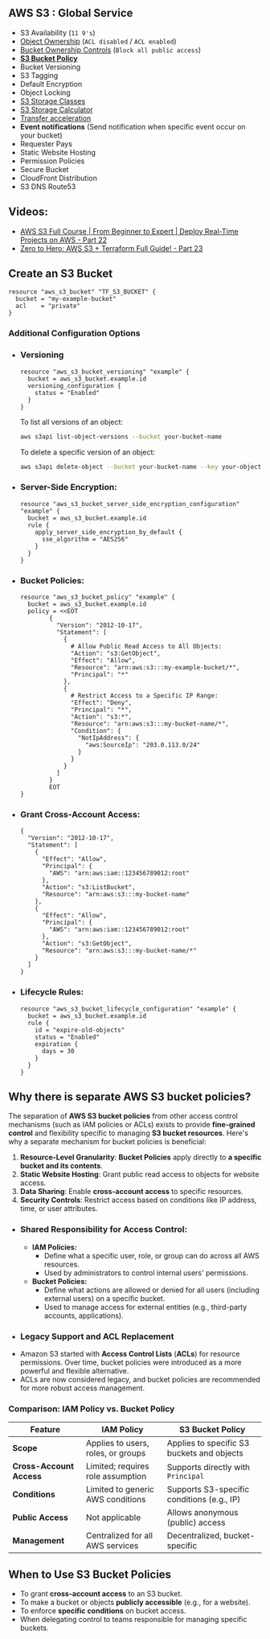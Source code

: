 ## AWS S3 : Global Service
- S3 Availability (`11 9's`)
- [Object Ownership](README-s3_object_ownership.md) (`ACL disabled` / `ACL enabled`)
- [Bucket Ownership Controls](README-s3_bucket_ownership_controls.md) (`Block all public access`)
- **[S3 Bucket Policy](README-s3_bucket_policy.md)**
- Bucket Versioning
- S3 Tagging
- Default Encryption
- Object Locking
- [S3 Storage Classes](README-s3_storage_classes.md)
- [S3 Storage Calculator](README-s3_storage_calculator.md)
- [Transfer acceleration](README-s3_transfer_acceleration.md)
- **Event notifications** (Send notification when specific event occur on your bucket)
- Requester Pays
- Static Website Hosting
- Permission Policies
- Secure Bucket
- CloudFront Distribution
- S3 DNS Route53


## Videos:
- [AWS S3 Full Course | From Beginner to Expert | Deploy Real-Time Projects on AWS - Part 22](https://www.youtube.com/watch?v=A2N9OIun9dU&list=PL7iMyoQPMtAPVSnMZOpptxGoPqwK1piC6&index=22)
- [Zero to Hero: AWS S3 + Terraform Full Guide! - Part 23](https://www.youtube.com/watch?v=v_7Vzh4oGhk&list=PL7iMyoQPMtAPVSnMZOpptxGoPqwK1piC6&index=23)


## Create an S3 Bucket
````hcl
resource "aws_s3_bucket" "TF_S3_BUCKET" {
  bucket = "my-example-bucket"
  acl    = "private"
}
````

### Additional Configuration Options
- ### Versioning
    ````hcl
    resource "aws_s3_bucket_versioning" "example" {
      bucket = aws_s3_bucket.example.id
      versioning_configuration {
        status = "Enabled"
      }
    }
    ````
    To list all versions of an object:
    ````bash
    aws s3api list-object-versions --bucket your-bucket-name
    ````
    To delete a specific version of an object:
    ````bash
    aws s3api delete-object --bucket your-bucket-name --key your-object-key --version-id version-id
    ````
  
- ### Server-Side Encryption:
    ````hcl
    resource "aws_s3_bucket_server_side_encryption_configuration" "example" {
      bucket = aws_s3_bucket.example.id
      rule {
        apply_server_side_encryption_by_default {
          sse_algorithm = "AES256"
        }
      }
    }
    ````
- ### Bucket Policies:
  ````hcl
  resource "aws_s3_bucket_policy" "example" {
    bucket = aws_s3_bucket.example.id
    policy = <<EOT
          {
            "Version": "2012-10-17",
            "Statement": [
              {
                # Allow Public Read Access to All Objects:
                "Action": "s3:GetObject",
                "Effect": "Allow",
                "Resource": "arn:aws:s3:::my-example-bucket/*",
                "Principal": "*"
              },
              {
                # Restrict Access to a Specific IP Range:
                "Effect": "Deny",
                "Principal": "*",
                "Action": "s3:*",
                "Resource": "arn:aws:s3:::my-bucket-name/*",
                "Condition": {
                  "NotIpAddress": {
                    "aws:SourceIp": "203.0.113.0/24"
                  }
                }
              }
            ]
          }
          EOT
  }
  ````

- ### Grant Cross-Account Access:
    ````
    {
      "Version": "2012-10-17",
      "Statement": [
        {
          "Effect": "Allow",
          "Principal": {
            "AWS": "arn:aws:iam::123456789012:root"
          },
          "Action": "s3:ListBucket",
          "Resource": "arn:aws:s3:::my-bucket-name"
        },
        {
          "Effect": "Allow",
          "Principal": {
            "AWS": "arn:aws:iam::123456789012:root"
          },
          "Action": "s3:GetObject",
          "Resource": "arn:aws:s3:::my-bucket-name/*"
        }
      ]
    }
    ````


- ### Lifecycle Rules:
    ````hcl
    resource "aws_s3_bucket_lifecycle_configuration" "example" {
      bucket = aws_s3_bucket.example.id
      rule {
        id = "expire-old-objects"
        status = "Enabled"
        expiration {
          days = 30
        }
      }
    }
    ````

## Why there is separate AWS S3 bucket policies?
The separation of **AWS S3 bucket policies** from other access control mechanisms (such as IAM policies or ACLs) exists to provide **fine-grained control** and flexibility specific to managing **S3 bucket resources**. Here's why a separate mechanism for bucket policies is beneficial:
1. **Resource-Level Granularity**: **Bucket Policies** apply directly to **a specific bucket and its contents**.
2. **Static Website Hosting**: Grant public read access to objects for website access.
3. **Data Sharing**: Enable **cross-account access** to specific resources.
4. **Security Controls**: Restrict access based on conditions like IP address, time, or user attributes.
- ### Shared Responsibility for Access Control:
  - **IAM Policies:**
    - Define what a specific user, role, or group can do across all AWS resources.
    - Used by administrators to control internal users' permissions.
  - **Bucket Policies:**
    - Define what actions are allowed or denied for all users (including external users) on a specific bucket.
    - Used to manage access for external entities (e.g., third-party accounts, applications).
- ### Legacy Support and ACL Replacement
- Amazon S3 started with **Access Control Lists** (**ACLs**) for resource permissions. Over time, bucket policies were introduced as a more powerful and flexible alternative.
- ACLs are now considered legacy, and bucket policies are recommended for more robust access management.

### Comparison: IAM Policy vs. Bucket Policy
| **Feature**             | **IAM Policy**                               | **S3 Bucket Policy**                          |
|-------------------------|---------------------------------------------|---------------------------------------------|
| **Scope**               | Applies to users, roles, or groups          | Applies to specific S3 buckets and objects  |
| **Cross-Account Access**| Limited; requires role assumption           | Supports directly with `Principal`          |
| **Conditions**          | Limited to generic AWS conditions           | Supports S3-specific conditions (e.g., IP)  |
| **Public Access**       | Not applicable                              | Allows anonymous (public) access           |
| **Management**          | Centralized for all AWS services            | Decentralized, bucket-specific              |

## When to Use S3 Bucket Policies
- To grant **cross-account access** to an S3 bucket.
-  To make a bucket or objects **publicly accessible** (e.g., for a website).
-  To enforce **specific conditions** on bucket access.
-  When delegating control to teams responsible for managing specific buckets.
